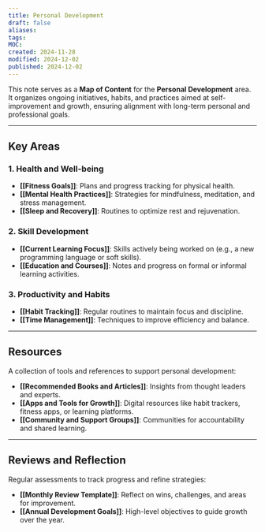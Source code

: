 ```yaml
---
title: Personal Development
draft: false
aliases: 
tags: 
MOC: 
created: 2024-11-28
modified: 2024-12-02
published: 2024-12-02
---
```

This note serves as a **Map of Content** for the **Personal Development** area. It organizes ongoing initiatives, habits, and practices aimed at self-improvement and growth, ensuring alignment with long-term personal and professional goals.

---

## Key Areas

### 1. **Health and Well-being**

- **[[Fitness Goals]]**: Plans and progress tracking for physical health.
- **[[Mental Health Practices]]**: Strategies for mindfulness, meditation, and stress management.
- **[[Sleep and Recovery]]**: Routines to optimize rest and rejuvenation.

### 2. **Skill Development**

- **[[Current Learning Focus]]**: Skills actively being worked on (e.g., a new programming language or soft skills).
- **[[Education and Courses]]**: Notes and progress on formal or informal learning activities.

### 3. **Productivity and Habits**

- **[[Habit Tracking]]**: Regular routines to maintain focus and discipline.
- **[[Time Management]]**: Techniques to improve efficiency and balance.


---

## Resources

A collection of tools and references to support personal development:

- **[[Recommended Books and Articles]]**: Insights from thought leaders and experts.
- **[[Apps and Tools for Growth]]**: Digital resources like habit trackers, fitness apps, or learning platforms.
- **[[Community and Support Groups]]**: Communities for accountability and shared learning.

---

## Reviews and Reflection

Regular assessments to track progress and refine strategies:

- **[[Monthly Review Template]]**: Reflect on wins, challenges, and areas for improvement.
- **[[Annual Development Goals]]**: High-level objectives to guide growth over the year.